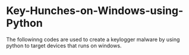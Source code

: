# Key-Hunches-on-Windows-using-Python

The followinng codes are used to create a keylogger malware by using python to target devices that runs on windows.
